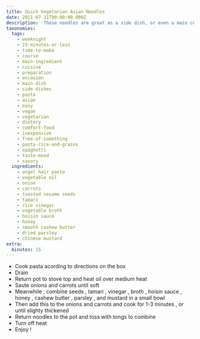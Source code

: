 ```yaml
---
title: Quick Vegetarian Asian Noodles
date: 2011-07-31T00:00:00.000Z
description: 'These noodles are great as a side dish, or even a main course!'
taxonomies:
  tags:
    - weeknight
    - 15-minutes-or-less
    - time-to-make
    - course
    - main-ingredient
    - cuisine
    - preparation
    - occasion
    - main-dish
    - side-dishes
    - pasta
    - asian
    - easy
    - vegan
    - vegetarian
    - dietary
    - comfort-food
    - inexpensive
    - free-of-something
    - pasta-rice-and-grains
    - spaghetti
    - taste-mood
    - savory
  ingredients:
    - angel hair pasta
    - vegetable oil
    - onion
    - carrots
    - toasted sesame seeds
    - tamari
    - rice vinegar
    - vegetable broth
    - hoisin sauce
    - honey
    - smooth cashew butter
    - dried parsley
    - chinese mustard
extra:
  minutes: 15
---
```

 - Cook pasta acording to directions on the box
 - Drain
 - Return pot to stove top and heat oil over medium heat
 - Saute onions and carrots until soft
 - Meanwhile , combine seeds , tamari , vinegar , broth , hoisin sauce , honey , cashew butter , parsley , and mustard in a small bowl
 - Then add this to the onions and carrots and cook for 1-3 minutes , or until slighty thickened
 - Return noodles to the pot and toss with tongs to combine
 - Turn off heat
 - Enjoy !

